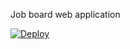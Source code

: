 
Job board web application 

[![Deploy](https://www.herokucdn.com/deploy/button.png)](https://heroku.com/deploy?template=https://github.com/jane/example)
